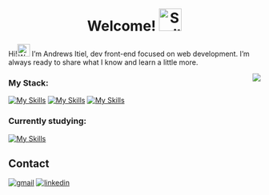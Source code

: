 
<h1 align="center">Welcome! <img src="https://user-images.githubusercontent.com/86017907/179375356-1097f8a7-8007-4d1a-80d9-c2a5f439e522.gif" width="45" alt="Smiling face emoji"/></h1>

Hi!<img src="https://user-images.githubusercontent.com/86017907/179375279-cffcf0ca-648a-4095-b9f4-df433afb188c.gif" width="25" alt="Waving Hand"/> I’m Andrews Itiel, dev front-end focused on web development. I’m always ready to share what I know and learn a little more.

<img src="https://user-images.githubusercontent.com/86017907/179375759-0966a502-792b-4591-b7af-22bcdfb02296.gif" align="right"/>

 ### My Stack:
 [![My Skills](https://skillicons.dev/icons?i=html)](https://skillicons.dev)
 [![My Skills](https://skillicons.dev/icons?i=css)](https://skillicons.dev)
 [![My Skills](https://skillicons.dev/icons?i=js)](https://skillicons.dev)
 
 ### Currently studying:
 [![My Skills](https://skillicons.dev/icons?i=nodejs)](https://skillicons.dev)
 
 

## Contact
 [![gmail](https://img.shields.io/badge/Gmail-D14836?style=for-the-badge&logo=gmail&logoColor=white)](mailto:andrewscarvalho2001@gmail.com)
 [![linkedin](https://img.shields.io/badge/LinkedIn-0077B5?style=for-the-badge&logo=linkedin&logoColor=white)](https://www.linkedin.com/in/andrewsitiel)
